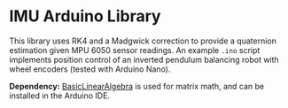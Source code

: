 # IMU Arduino Library
This library uses RK4 and a Madgwick correction to provide a quaternion estimation given MPU 6050 sensor readings. An example ```.ino``` script implements position control of an inverted pendulum balancing robot with wheel encoders (tested with Arduino Nano).

**Dependency:** [BasicLinearAlgebra](https://github.com/tomstewart89/BasicLinearAlgebra) is used for matrix math, and can be installed in the Arduino IDE.
